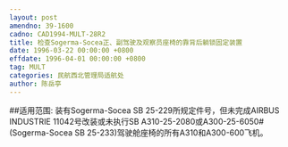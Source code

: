 ```yaml
---
layout: post
amendno: 39-1600
cadno: CAD1994-MULT-28R2
title: 检查Sogerma-Socea正、副驾驶及观察员座椅的靠背后躺锁固定装置
date: 1996-03-22 00:00:00 +0800
effdate: 1996-04-01 00:00:00 +0800
tag: MULT
categories: 民航西北管理局适航处
author: 陈岳亭
---
```


##适用范围:
装有Sogerma-Socea SB 25-229所规定件号，但未完成AIRBUS INDUSTRIE 11042号改装或未执行SB A310-25-2080或A300-25-6050#(Sogerma-Socea SB 25-233)驾驶舱座椅的所有A310和A300-600飞机。

